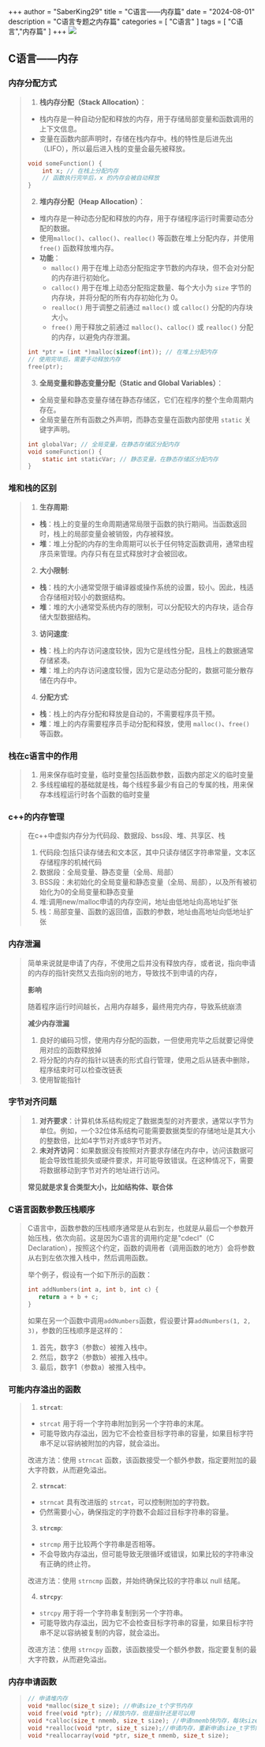+++
author = "SaberKing29"
title = "C语言——内存篇"
date = "2024-08-01"
description = "C语言专题之内存篇"
categories = [
    "C语言"
]
tags = [
    "C语言","内存篇"
]
+++
![](1.jpg)
## C语言——内存

### 内存分配方式

>1. **栈内存分配（Stack Allocation）**：
>
>  - 栈内存是一种自动分配和释放的内存，用于存储局部变量和函数调用的上下文信息。
>  - 变量在函数内部声明时，存储在栈内存中。栈的特性是后进先出（LIFO），所以最后进入栈的变量会最先被释放。
>
>  ```c
>  void someFunction() {
>      int x; // 在栈上分配内存
>      // 函数执行完毕后，x 的内存会被自动释放
>  }
>  ```
>
>2. **堆内存分配（Heap Allocation）**：
>
>  - 堆内存是一种动态分配和释放的内存，用于存储程序运行时需要动态分配的数据。
>  - 使用`malloc()`、`calloc()`、`realloc()` 等函数在堆上分配内存，并使用 `free()` 函数释放堆内存。
>  - **功能**：
>    - `malloc()` 用于在堆上动态分配指定字节数的内存块，但不会对分配的内存进行初始化。
>    - `calloc()` 用于在堆上动态分配指定数量、每个大小为 `size` 字节的内存块，并将分配的所有内存初始化为 0。
>    - `realloc()` 用于调整之前通过 `malloc()` 或 `calloc()` 分配的内存块大小。
>    - `free()` 用于释放之前通过 `malloc()`、`calloc()` 或 `realloc()` 分配的内存，以避免内存泄漏。
>
>
>  ```c
>  int *ptr = (int *)malloc(sizeof(int)); // 在堆上分配内存
>  // 使用完毕后，需要手动释放内存
>  free(ptr);
>  ```
>
>3. **全局变量和静态变量分配（Static and Global Variables）**：
>
>  - 全局变量和静态变量存储在静态存储区，它们在程序的整个生命周期内存在。
>  - 全局变量在所有函数之外声明，而静态变量在函数内部使用 `static` 关键字声明。
>
>  ```c
>  int globalVar; // 全局变量，在静态存储区分配内存
>  void someFunction() {
>      static int staticVar; // 静态变量，在静态存储区分配内存
>  }
>  ```

### 堆和栈的区别

>1. **生存周期**:
>   - **栈**：栈上的变量的生命周期通常局限于函数的执行期间。当函数返回时，栈上的局部变量会被销毁，内存被释放。
>   - **堆**：堆上分配的内存的生命周期可以长于任何特定函数调用，通常由程序员来管理。内存只有在显式释放时才会被回收。
>2. **大小限制**:
>   - **栈**：栈的大小通常受限于编译器或操作系统的设置，较小。因此，栈适合存储相对较小的数据结构。
>   - **堆**：堆的大小通常受系统内存的限制，可以分配较大的内存块，适合存储大型数据结构。
>3. **访问速度**:
>   - **栈**：栈上的内存访问速度较快，因为它是线性分配，且栈上的数据通常存储紧凑。
>   - **堆**：堆上的内存访问速度较慢，因为它是动态分配的，数据可能分散存储在内存中。
>4. **分配方式**:
>   - **栈**：栈上的内存分配和释放是自动的，不需要程序员干预。
>   - **堆**：堆上的内存需要程序员手动分配和释放，使用 `malloc()`、`free()` 等函数。

### 栈在c语言中的作用

>1. 用来保存临时变量，临时变量包括函数参数，函数内部定义的临时变量
>2. 多线程编程的基础就是栈，每个线程多最少有自己的专属的栈，用来保存本线程运行时各个函数的临时变量

### c++的内存管理

>在c++中虚拟内存分为代码段、数据段、bss段、堆、共享区、栈
>
>1. 代码段:包括只读存储去和文本区，其中只读存储区字符串常量，文本区存储程序的机械代码
>2. 数据段：全局变量、静态变量（全局、局部）
>3. BSS段：未初始化的全局变量和静态变量（全局、局部），以及所有被初始化为0的全局变量和静态变量
>4. 堆:调用new/malloc申请的内存空间，地址由低地址向高地址扩张
>5. 栈：局部变量、函数的返回值，函数的参数，地址由高地址向低地址扩张

### 内存泄漏

> 简单来说就是申请了内存，不使用之后并没有释放内存，或者说，指向申请的内存的指针突然又去指向别的地方，导致找不到申请的内存，
>
> **影响**
>
> 随着程序运行时间越长，占用内存越多，最终用完内存，导致系统崩溃
>
> **减少内存泄漏**
>
> 1. 良好的编码习惯，使用内存分配的函数，一但使用完毕之后就要记得使用对应的函数释放掉
> 2. 将分配的内存的指针以链表的形式自行管理，使用之后从链表中删除，程序结束时可以检查改链表
> 3. 使用智能指针

### 字节对齐问题

>1. **对齐要求**：计算机体系结构规定了数据类型的对齐要求，通常以字节为单位。例如，一个32位体系结构可能需要数据类型的存储地址是其大小的整数倍，比如4字节对齐或8字节对齐。
>2. **未对齐访问**：如果数据没有按照对齐要求存储在内存中，访问该数据可能会导致性能损失或硬件要求，并可能导致错误。在这种情况下，需要将数据移动到字节对齐的地址进行访问。
>
>**常见就是求复合类型大小，比如结构体、联合体**  

### C语言函数参数压栈顺序

>C语言中，函数参数的压栈顺序通常是从右到左，也就是从最后一个参数开始压栈，依次向前。这是因为C语言的调用约定是"cdecl"（C Declaration），按照这个约定，函数的调用者（调用函数的地方）会将参数从右到左依次推入栈中，然后调用函数。
>
>举个例子，假设有一个如下所示的函数：
>
>```c
>int addNumbers(int a, int b, int c) {
>    return a + b + c;
>}
>```
>
>如果在另一个函数中调用`addNumbers`函数，假设要计算`addNumbers(1, 2, 3)`，参数的压栈顺序是这样的：
>
>1. 首先，数字3（参数c）被推入栈中。
>2. 然后，数字2（参数b）被推入栈中。
>3. 最后，数字1（参数a）被推入栈中。

### 可能内存溢出的函数

>1. **`strcat`**:
>
>   - `strcat` 用于将一个字符串附加到另一个字符串的末尾。
>   - 可能导致内存溢出，因为它不会检查目标字符串的容量，如果目标字符串不足以容纳被附加的内容，就会溢出。
>
>   改进方法：使用 `strncat` 函数，该函数接受一个额外参数，指定要附加的最大字符数，从而避免溢出。
>
>2. **`strncat`**:
>
>   - `strncat` 具有改进版的 `strcat`，可以控制附加的字符数。
>   - 仍然需要小心，确保指定的字符数不会超过目标字符串的容量。
>
>3. **`strcmp`**:
>
>   - `strcmp` 用于比较两个字符串是否相等。
>   - 不会导致内存溢出，但可能导致无限循环或错误，如果比较的字符串没有正确的终止符。
>
>   改进方法：使用 `strncmp` 函数，并始终确保比较的字符串以 null 结尾。
>
>4. **`strcpy`**:
>
>   - `strcpy` 用于将一个字符串复制到另一个字符串。
>   - 可能导致内存溢出，因为它不会检查目标字符串的容量，如果目标字符串不足以容纳被复制的内容，就会溢出。
>
> 改进方法：使用 `strncpy` 函数，该函数接受一个额外参数，指定要复制的最大字符数，从而避免溢出。

### 内存申请函数

>```c
>// 申请堆内存
>void *malloc(size_t size); //申请size_t个字节内存
>void free(void *ptr); //释放内存，但是指针还是可以用
>void *calloc(size_t nmemb, size_t size); //申请nmemb快内存，每块size_t个字节
>void *realloc(void *ptr, size_t size);//申请内存，重新申请size_t字节内存，
>void *reallocarray(void *ptr, size_t nmemb, size_t size); 
>```